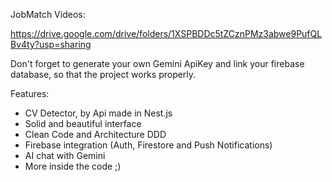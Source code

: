 JobMatch Videos:

https://drive.google.com/drive/folders/1XSPBDDc5tZCznPMz3abwe9PufQLBv4ty?usp=sharing

Don't forget to generate your own Gemini ApiKey and link your firebase database, so that the project works properly.

Features:
- CV Detector, by Api made in Nest.js
- Solid and beautiful interface
- Clean Code and Architecture DDD
- Firebase integration (Auth, Firestore and Push Notifications)
- AI chat with Gemini
- More inside the code ;)
